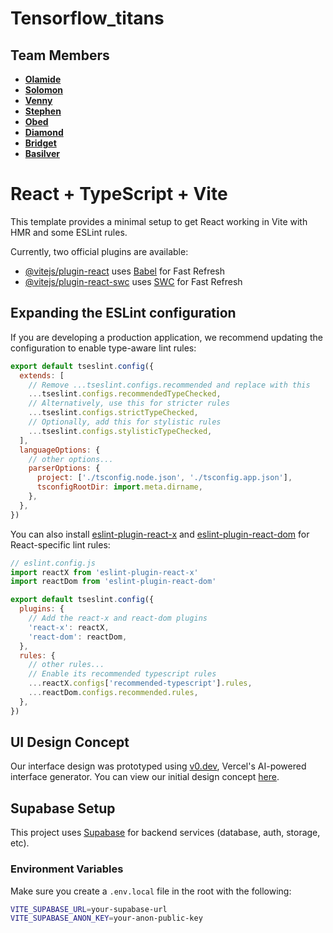 # Tensorflow_titans

## Team Members

- **[Olamide](https://github.com/danieljs-codes)**
- **[Solomon](https://github.com/solomonadzape95)**
- **[Venny](https://github.com/Venny-Dev)**
- **[Stephen](https://github.com/Praizee)**
- **[Obed](https://github.com/obed-smart)**
- **[Diamond](https://github.com/raveroses)**
- **[Bridget](https://github.com/Bridgetamana)**
- **[Basilver](https://github.com/Bazilver)**

# React + TypeScript + Vite

This template provides a minimal setup to get React working in Vite with HMR and some ESLint rules.

Currently, two official plugins are available:

- [@vitejs/plugin-react](https://github.com/vitejs/vite-plugin-react/blob/main/packages/plugin-react/README.md) uses [Babel](https://babeljs.io/) for Fast Refresh
- [@vitejs/plugin-react-swc](https://github.com/vitejs/vite-plugin-react-swc) uses [SWC](https://swc.rs/) for Fast Refresh

## Expanding the ESLint configuration

If you are developing a production application, we recommend updating the configuration to enable type-aware lint rules:

```js
export default tseslint.config({
  extends: [
    // Remove ...tseslint.configs.recommended and replace with this
    ...tseslint.configs.recommendedTypeChecked,
    // Alternatively, use this for stricter rules
    ...tseslint.configs.strictTypeChecked,
    // Optionally, add this for stylistic rules
    ...tseslint.configs.stylisticTypeChecked,
  ],
  languageOptions: {
    // other options...
    parserOptions: {
      project: ['./tsconfig.node.json', './tsconfig.app.json'],
      tsconfigRootDir: import.meta.dirname,
    },
  },
})
```

You can also install [eslint-plugin-react-x](https://github.com/Rel1cx/eslint-react/tree/main/packages/plugins/eslint-plugin-react-x) and [eslint-plugin-react-dom](https://github.com/Rel1cx/eslint-react/tree/main/packages/plugins/eslint-plugin-react-dom) for React-specific lint rules:

```js
// eslint.config.js
import reactX from 'eslint-plugin-react-x'
import reactDom from 'eslint-plugin-react-dom'

export default tseslint.config({
  plugins: {
    // Add the react-x and react-dom plugins
    'react-x': reactX,
    'react-dom': reactDom,
  },
  rules: {
    // other rules...
    // Enable its recommended typescript rules
    ...reactX.configs['recommended-typescript'].rules,
    ...reactDom.configs.recommended.rules,
  },
})
```

## UI Design Concept
Our interface design was prototyped using [v0.dev](https://v0.dev), Vercel's AI-powered interface generator. You can view our initial design concept [here](https://v0.dev/chat/fork-of-modern-bill-split-design-ThNCm0NuT1c?b=31soRHVZFjO).

## Supabase Setup

This project uses [Supabase](https://supabase.com) for backend services (database, auth, storage, etc).

### Environment Variables

Make sure you create a `.env.local` file in the root with the following:

```bash
VITE_SUPABASE_URL=your-supabase-url
VITE_SUPABASE_ANON_KEY=your-anon-public-key
